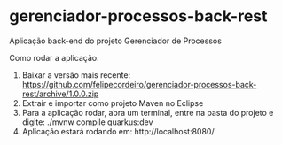 # gerenciador-processos-back-rest
Aplicação back-end do projeto Gerenciador de Processos

Como rodar a aplicação:

1. Baixar a versão mais recente: https://github.com/felipecordeiro/gerenciador-processos-back-rest/archive/1.0.0.zip
2. Extrair e importar como projeto Maven no Eclipse
3. Para a aplicação rodar, abra um terminal, entre na pasta do projeto e digite: ./mvnw compile quarkus:dev
4. Aplicação estará rodando em: http://localhost:8080/
